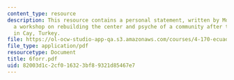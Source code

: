 ```yaml
---
content_type: resource
description: This resource contains a personal statement, written by Molly Forr, about
  a workshop on rebuilding the center and psyche of a community after two earthquakes
  in Cay, Turkey.
file: https://ol-ocw-studio-app-qa.s3.amazonaws.com/courses/4-170-ecuador-workshop-fall-2006/82003d1c2cf016323bf89321d85467e7_6forr.pdf
file_type: application/pdf
resourcetype: Document
title: 6forr.pdf
uid: 82003d1c-2cf0-1632-3bf8-9321d85467e7
---
```

